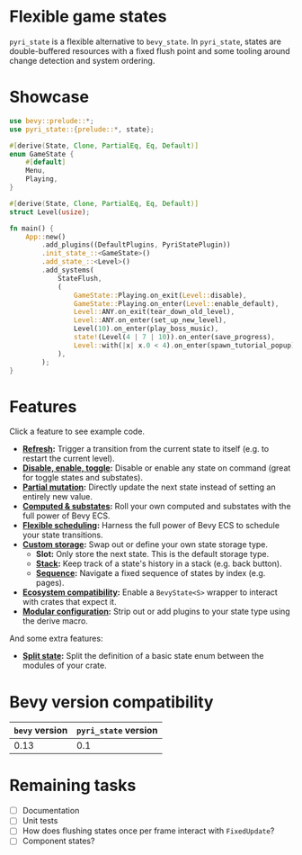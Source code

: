 # Flexible game states

`pyri_state` is a flexible alternative to `bevy_state`. In `pyri_state`, states are double-buffered resources with a fixed flush point and some tooling around change detection and system ordering.

# Showcase

```rust
use bevy::prelude::*;
use pyri_state::{prelude::*, state};

#[derive(State, Clone, PartialEq, Eq, Default)]
enum GameState {
    #[default]
    Menu,
    Playing,
}

#[derive(State, Clone, PartialEq, Eq, Default)]
struct Level(usize);

fn main() {
    App::new()
        .add_plugins((DefaultPlugins, PyriStatePlugin))
        .init_state_::<GameState>()
        .add_state_::<Level>()
        .add_systems(
            StateFlush,
            (
                GameState::Playing.on_exit(Level::disable),
                GameState::Playing.on_enter(Level::enable_default),
                Level::ANY.on_exit(tear_down_old_level),
                Level::ANY.on_enter(set_up_new_level),
                Level(10).on_enter(play_boss_music),
                state!(Level(4 | 7 | 10)).on_enter(save_progress),
                Level::with(|x| x.0 < 4).on_enter(spawn_tutorial_popup),
            ),
        );
}
```

# Features

Click a feature to see example code.

- **[Refresh](/examples/refresh.rs):** Trigger a transition from the current state to itself (e.g. to restart the current level).
- **[Disable, enable, toggle](/examples/disable_enable_toggle.rs):** Disable or enable any state on command (great for toggle states and substates).
- **[Partial mutation](/examples/partial_mutation.rs):** Directly update the next state instead of setting an entirely new value.
- **[Computed & substates](/examples/computed_and_substates.rs):** Roll your own computed and substates with the full power of Bevy ECS.
- **[Flexible scheduling](/examples/flexible_scheduling.rs):** Harness the full power of Bevy ECS to schedule your state transitions.
- **[Custom storage](/examples/custom_storage.rs):** Swap out or define your own state storage type.
    - **Slot:** Only store the next state. This is the default storage type.
    - **[Stack](/examples/stack_storage.rs):** Keep track of a state's history in a stack (e.g. back button).
    - **[Sequence](/examples/sequence_storage.rs):** Navigate a fixed sequence of states by index (e.g. pages).
- **[Ecosystem compatibility](/examples/ecosystem_compatibility.rs):** Enable a `BevyState<S>` wrapper to interact with crates that expect it.
- **[Modular configuration](/examples/modular_configuration.rs):** Strip out or add plugins to your state type using the derive macro.
    
And some extra features:

- **[Split state](/examples/split_state.rs):** Split the definition of a basic state enum between the modules of your crate.

# Bevy version compatibility

| `bevy` version | `pyri_state` version |
| -------------- | -------------------- |
| 0.13           | 0.1                  |

# Remaining tasks

- [ ] Documentation
- [ ] Unit tests
- [ ] How does flushing states once per frame interact with `FixedUpdate`?
- [ ] Component states?

